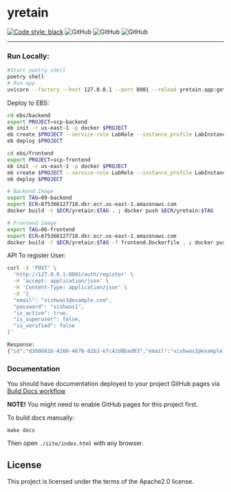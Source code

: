 

# yretain
[![Code style: black](https://img.shields.io/badge/code%20style-black-000000.svg)](https://github.com/psf/black)
![GitHub](https://img.shields.io/badge/fastapi-v.0.85.0-blue)
![GitHub](https://img.shields.io/badge/python-3.8%20%7C%203.9%20%7C%203.10-blue)
![GitHub](https://img.shields.io/badge/license-Apache2.0-blue)

---

### Run Locally:

```bash
#Start poetry shell
poetry shell
# Run app
uvicorn --factory --host 127.0.0.1 --port 8001 --reload yretain.app:get_application
```

Deploy to EBS:
```bash
cd ebs/backend
export PROJECT=scp-backend
eb init -r us-east-1 -p docker $PROJECT
eb create $PROJECT --service-role LabRole --instance_profile LabInstanceProfile --timeout 100
eb deploy $PROJECT

cd ebs/frontend
export PROJECT=scp-frontend
eb init -r us-east-1 -p docker $PROJECT
eb create $PROJECT --service-role LabRole --instance_profile LabInstanceProfile --timeout 100
eb deploy $PROJECT

```

```bash
# Backend Image
export TAG=09-backend
export ECR=875366127718.dkr.ecr.us-east-1.amazonaws.com
docker build -t $ECR/yretain:$TAG . ; docker push $ECR/yretain:$TAG

# Frontend Image
export TAG=06-frontend
export ECR=875366127718.dkr.ecr.us-east-1.amazonaws.com
docker build -t $ECR/yretain:$TAG -f frontend.Dockerfile . ; docker push $ECR/yretain:$TAG
```

API To register User:

```bash
curl -X 'POST' \
  'http://127.0.0.1:8001/auth/register' \
  -H 'accept: application/json' \
  -H 'Content-Type: application/json' \
  -d '{
  "email": "vishwas1@example.com",
  "password": "vishwas1",
  "is_active": true,
  "is_superuser": false,
  "is_verified": false
}'

Response: 
{"id":"d360681b-4260-4678-82b2-e7c42d8bad03","email":"vishwas1@example.com","is_active":true,"is_superuser":false,"is_verified":false}%   

```

### Documentation

You should have documentation deployed to your project GitHub pages via [Build Docs workflow](https://yretain.com/actions/workflows/docs.yml)

**NOTE!** You might need to enable GitHub pages for this project first.

To build docs manually:
```shell
make docs
```

Then open `./site/index.html` with any browser.

## License

This project is licensed under the terms of the Apache2.0 license.
